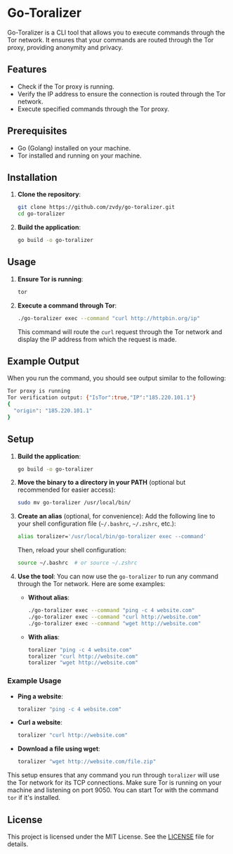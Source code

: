 # Go-Toralizer

Go-Toralizer is a CLI tool that allows you to execute commands through the Tor network. It ensures that your commands are routed through the Tor proxy, providing anonymity and privacy.

## Features

- Check if the Tor proxy is running.
- Verify the IP address to ensure the connection is routed through the Tor network.
- Execute specified commands through the Tor proxy.

## Prerequisites

- Go (Golang) installed on your machine.
- Tor installed and running on your machine.

## Installation

1. **Clone the repository**:
   ```sh
   git clone https://github.com/zvdy/go-toralizer.git
   cd go-toralizer
   ```

2. **Build the application**:
   ```sh
   go build -o go-toralizer
   ```

## Usage

1. **Ensure Tor is running**:
   ```sh
   tor
   ```

2. **Execute a command through Tor**:
   ```sh
   ./go-toralizer exec --command "curl http://httpbin.org/ip"
   ```

   This command will route the `curl` request through the Tor network and display the IP address from which the request is made.

## Example Output

When you run the command, you should see output similar to the following:

```sh
Tor proxy is running
Tor verification output: {"IsTor":true,"IP":"185.220.101.1"}
{
  "origin": "185.220.101.1"
}
```

## Setup

1. **Build the application**:
   ```sh
   go build -o go-toralizer
   ```

2. **Move the binary to a directory in your PATH** (optional but recommended for easier access):
   ```sh
   sudo mv go-toralizer /usr/local/bin/
   ```

3. **Create an alias** (optional, for convenience):
   Add the following line to your shell configuration file (`~/.bashrc`, `~/.zshrc`, etc.):
   ```sh
   alias toralizer='/usr/local/bin/go-toralizer exec --command'
   ```

   Then, reload your shell configuration:
   ```sh
   source ~/.bashrc  # or source ~/.zshrc
   ```

4. **Use the tool**:
   You can now use the `go-toralizer` to run any command through the Tor network. Here are some examples:

   - **Without alias**:
     ```sh
     ./go-toralizer exec --command "ping -c 4 website.com"
     ./go-toralizer exec --command "curl http://website.com"
     ./go-toralizer exec --command "wget http://website.com"
     ```

   - **With alias**:
     ```sh
     toralizer "ping -c 4 website.com"
     toralizer "curl http://website.com"
     toralizer "wget http://website.com"
     ```

### Example Usage

- **Ping a website**:
  ```sh
  toralizer "ping -c 4 website.com"
  ```

- **Curl a website**:
  ```sh
  toralizer "curl http://website.com"
  ```

- **Download a file using wget**:
  ```sh
  toralizer "wget http://website.com/file.zip"
  ```

This setup ensures that any command you run through `toralizer` will use the Tor network for its TCP connections. Make sure Tor is running on your machine and listening on port 9050. You can start Tor with the command `tor` if it's installed.

## License

This project is licensed under the MIT License. See the [LICENSE](LICENSE) file for details.

